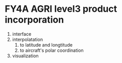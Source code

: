 # FY4A AGRI level3 product incorporation

1. interface
2. interpolatation 
    1. to latitude and longtitude
    2. to aircraft's polar coordination
3. visualization 
